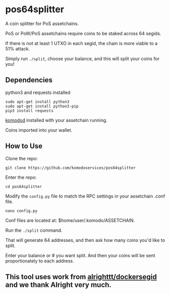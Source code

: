 # pos64splitter

A coin splitter for PoS assetchains.

PoS or PoW/PoS assetchains require coins to be staked across 64 segids.

If there is not at least 1 UTXO in each segid, the chain is more viable to a 51% attack.

Simply run `./split`, choose your balance, and this will split your coins for you!


## Dependencies
python3 and requests installed 
```shell 
sudo apt-get install python3
sudo apt-get install python3-pip
pip3 install requests
```

[komodod](https://github.com/jl777/komodo) installed with your assetchain running.

Coins imported into your wallet.


## How to Use

Clone the repo:

`git clone https://github.com/komodoservices/pos64splitter`

Enter the repo:

`cd pos64splitter`

Modify the `config.py` file to match the RPC settings in your assetchain .conf file. 

`nano config.py`

Conf files are located at: $home/user/.komodo/ASSETCHAIN.

Run the `./split` command.

That will generate 64 addresses, and then ask how many coins you'd like to split.

Enter your balance or # you want split.  And then your coins will be sent proportionately to each address.



## This tool uses work from [alrighttt/dockersegid](https://github.com/alrighttt/dockersegid) and we thank Alright very much.
